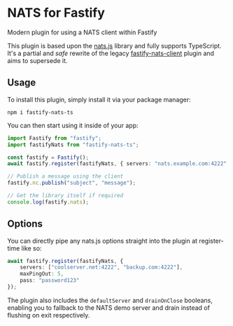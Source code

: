# NATS for Fastify

Modern plugin for using a NATS client within Fastify

This plugin is based upon the [nats.js](https://github.com/nats-io/nats.js) library and fully supports TypeScript. It's a partial and *safe* rewrite of the legacy [fastify-nats-client](https://github.com/smartiniOnGitHub/fastify-nats-client) plugin and aims to supersede it.

## Usage

To install this plugin, simply install it via your package manager:

```shell
npm i fastify-nats-ts
```

You can then start using it inside of your app:

```ts
import Fastify from "fastify";
import fastifyNats from "fastify-nats-ts";

const fastify = Fastify();
await fastify.register(fastifyNats, { servers: "nats.example.com:4222" });

// Publish a message using the client
fastify.nc.publish("subject", "message");

// Get the library itself if required
console.log(fastify.nats);
```

## Options

You can directly pipe any nats.js options straight into the plugin at register-time like so:

```ts
await fastify.register(fastifyNats, {
    servers: ["coolserver.net:4222", "backup.com:4222"],
    maxPingOut: 5,
    pass: "password123"
});
```

The plugin also includes the `defaultServer` and `drainOnClose` booleans, enabling you to fallback to the NATS demo server and drain instead of flushing on exit respectively.
